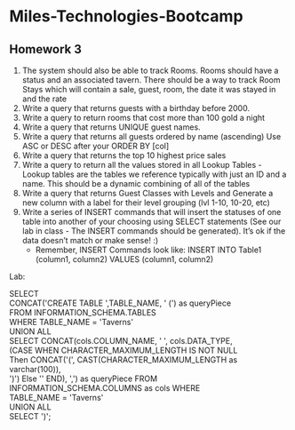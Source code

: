 # Miles-Technologies-Bootcamp
## Homework 3

<ol>
<li>The system should also be able to track Rooms. Rooms should have a status and an associated tavern. 
There should be a way to track Room Stays which will contain a sale, guest, room, the date it was stayed in and the rate</li>
<li>Write a query that returns guests with a birthday before 2000.</li>
<li>Write a query to return rooms that cost more than 100 gold a night</li>
<li>Write a query that returns UNIQUE guest names.</li>
<li>Write a query that returns all guests ordered by name (ascending) Use ASC or DESC after your ORDER BY [col]</li>
<li>Write a query that returns the top 10 highest price sales</li>
<li>Write a query to return all the values stored in all Lookup Tables - Lookup tables are the tables we reference typically with just an ID and a name. 
This should be a dynamic combining of all of the tables</li>
<li>Write a query that returns Guest Classes with Levels and Generate a new column with a label for their level grouping (lvl 1-10, 10-20, etc)</li>
<li>Write a series of INSERT commands that will insert the statuses of one table into another of your choosing using SELECT statements 
(See our lab in class - The INSERT commands should be generated). It’s ok if the data doesn’t match or make sense! :)
<ul><li>Remember, INSERT Commands look like: INSERT INTO Table1 (column1, column2) VALUES (column1, column2)</li></ul>
</li>
</ol>

Lab:

SELECT
<br/>
CONCAT('CREATE TABLE ',TABLE_NAME, ' (') as queryPiece
<br/>
FROM INFORMATION_SCHEMA.TABLES
<br/>
 WHERE TABLE_NAME = 'Taverns'
<br/>
UNION ALL
<br/>
SELECT CONCAT(cols.COLUMN_NAME, ' ', cols.DATA_TYPE,
<br/>
(CASE WHEN CHARACTER_MAXIMUM_LENGTH IS NOT NULL
<br/>
Then CONCAT('(', CAST(CHARACTER_MAXIMUM_LENGTH as varchar(100)),
<br/>
')') Else '' END), ',') as queryPiece FROM
<br/>
INFORMATION_SCHEMA.COLUMNS as cols WHERE
<br/>
TABLE_NAME = 'Taverns'
<br/>
UNION ALL
<br/>
SELECT ')';

